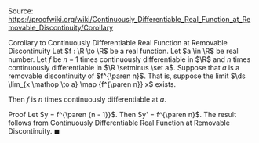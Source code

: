 # 

Source: https://proofwiki.org/wiki/Continuously_Differentiable_Real_Function_at_Removable_Discontinuity/Corollary

Corollary to Continuously Differentiable Real Function at Removable Discontinuity
Let $f : \R \to \R$ be a real function.
Let $a \in \R$ be  real number.
Let $f$ be $n - 1$ times continuously differentiable in $\R$ and $n$ times continuously differentiable in $\R \setminus \set a$.
Suppose that $a$ is a removable discontinuity of $f^{\paren n}$.
That is, suppose the limit $\ds \lim_{x \mathop \to a} \map {f^{\paren n}} x$ exists.

Then $f$ is $n$ times continuously differentiable at $a$.


Proof
Let $y = f^{\paren {n - 1}}$.
Then $y' = f^{\paren n}$.
The result follows from Continuously Differentiable Real Function at Removable Discontinuity.
$\blacksquare$





